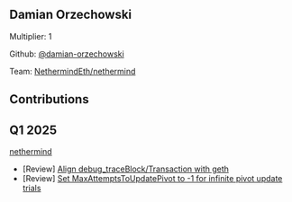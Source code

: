 ## Damian Orzechowski
Multiplier: 1

Github: [@damian-orzechowski](https://github.com/damian-orzechowski)

Team: [NethermindEth/nethermind](https://github.com/NethermindEth/nethermind/pulls?q=author%3Adamian-orzechowski+)

## Contributions
## Q1 2025

[nethermind](https://github.com/NethermindEth/nethermind)
* [Review] [Align debug_traceBlock/Transaction with geth](https://github.com/NethermindEth/nethermind/pull/8186#pullrequestreview-2619680403)
* [Review] [Set MaxAttemptsToUpdatePivot to -1 for infinite pivot update trials](https://github.com/NethermindEth/nethermind/pull/8107#pullrequestreview-2620978085)
